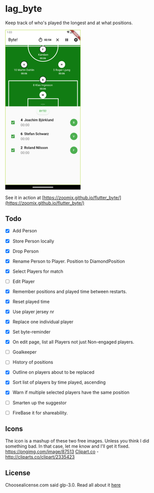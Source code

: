 # lag_byte

Keep track of who's played the longest and at what positions. 

<img src="images/screenshot.png" width="240" />

See it in action at [https://zoomix.github.io/flutter_byte/](https://zoomix.github.io/flutter_byte/)

## Todo

- [x] Add Person
- [x] Store Person locally
- [x] Drop Person
- [x] Rename Person to Player. Position to DiamondPosition
- [x] Select Players for match
- [ ] Edit Player
- [x] Remember positions and played time between restarts.
- [x] Reset played time
- [x] Use player jersey nr
- [x] Replace one individual player
- [x] Set byte-reminder
- [x] On edit page, list all Players not just Non-engaged players. 
- [ ] Goalkeeper
- [ ] History of positions
- [x] Outline on players about to be replaced
- [x] Sort list of players by time played, ascending
- [x] Warn if multiple selected players have the same position
- [ ] Smarten up the suggestor
- [ ] FireBase it for shareability.


## Icons

The icon is a mashup of these two free images. Unless you think I did something bad. In that case, let me know and I'll get it fixed. 
https://pngimg.com/image/87513
<a href="http://cliparts.co">Clipart.co</a> - http://cliparts.co/clipart/2335423

## License

Choosealicense.com said glp-3.0. Read all about it [here](LICENSE.txt)
